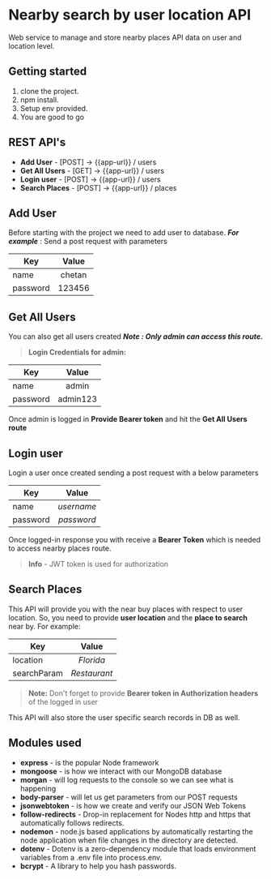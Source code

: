 # Nearby search by user location API

Web service to manage and store nearby places API data on user and location level.

## Getting started

 1. clone the project. 
 2. npm install. 
 3. Setup env provided. 
 4. You are good to go

## REST API's

 - **Add User** - [POST] -> {{app-url}} / users
 - **Get All Users** - [GET] -> {{app-url}} / users
 - **Login user** - [POST] -> {{app-url}} / users
 - **Search Places** - [POST] -> {{app-url}} / places

## Add User

Before starting with the project we need to add user to database.
***For example*** : Send a post request with parameters

| Key        | Value           
| ------------- |:-------------:|
| name    | chetan 
| password      | 123456      

## Get All Users
You can also get all users created
****Note* : Only admin can access this route.***

> **Login Credentials for admin:**

| Key        | Value           
| ------------- |:-------------:|
| name    | admin 
| password      | admin123

Once admin is logged in **Provide Bearer token** and hit the **Get All Users route**

## Login user

Login a user once created sending a post request with a below parameters

| Key        | Value           
| ------------- |:-------------:|
| name    | *username* 
| password      | *password*   

Once logged-in response you with receive a **Bearer Token** which is needed to access nearby places route.

> **Info** - JWT token is used for authorization

## Search Places

This API will provide you with the near buy places with respect to user location. So, you need to provide **user location** and the **place to search** near by.
For example:

| Key        | Value           
| ------------- |:-------------:|
| location    | *Florida* 
| searchParam      | *Restaurant*   

> **Note:** Don't forget to provide **Bearer token in Authorization headers** of the logged in user

This API will also store the user specific search records in DB as well.

## Modules used
- **express** -  is the popular Node framework
- **mongoose** - is how we interact with our MongoDB database
- **morgan** - will log requests to the console so we can see what is happening
- **body-parser** - will let us get parameters from our POST requests
- **jsonwebtoken** - is how we create and verify our JSON Web Tokens
- **follow-redirects** - Drop-in replacement for Nodes http and https that automatically follows redirects.
- **nodemon** - node.js based applications by automatically restarting the node application when file changes in the directory are detected.
- **dotenv** - Dotenv is a zero-dependency module that loads environment variables from a .env file into process.env.
- **bcrypt** - A library to help you hash passwords.
